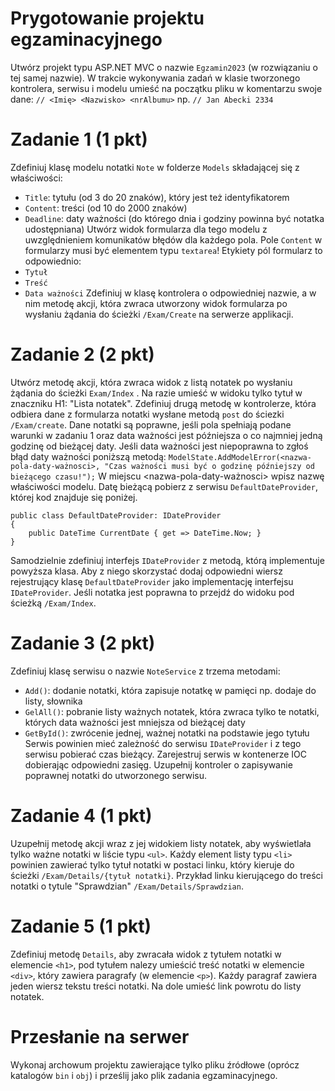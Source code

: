﻿# Prygotowanie projektu egzaminacyjnego
Utwórz projekt typu ASP.NET MVC o nazwie `Egzamin2023` (w rozwiązaniu o tej samej nazwie). W trakcie wykonywania zadań
w klasie tworzonego kontrolera, serwisu i modelu umieść na początku pliku w komentarzu swoje dane:
`
// <Imię> <Nazwisko> <nrAlbumu>
`
np.
`
// Jan Abecki 2334
`
# Zadanie 1 (1 pkt)
Zdefiniuj klasę modelu notatki `Note` w folderze `Models` składającej się z właściwości:
- `Title`: tytułu (od 3 do 20 znaków), który jest też identyfikatorem
- `Content`: treści (od 10 do 2000 znaków)
- `Deadline`: daty ważności (do którego dnia i godziny powinna być notatka udostępniana) 
Utwórz widok formularza dla tego modelu z uwzględnieniem komunikatów błędów dla każdego pola. Pole
`Content` w formularzy musi być elementem typu `textarea`! Etykiety pól formularz to odpowiednio:
- `Tytuł`
- `Treść`
- `Data ważności`
Zdefiniuj w klasę kontrolera o odpowiedniej nazwie, a w nim metodę akcji, która zwraca utworzony widok formularza po wysłaniu 
żądania do ścieżki `/Exam/Create` na serwerze applikacji.

# Zadanie 2 (2 pkt)
Utwórz metodę akcji, która zwraca widok z listą notatek po wysłaniu żądania do ścieżki `Exam/Index` . Na razie umieść w widoku tylko tytuł w znaczniku H1: 
"Lista notatek". 
Zdefiniuj drugą metodę w kontrolerze, która odbiera dane z formularza notatki wysłane metodą `post` do ściezki `/Exam/create`.
Dane notatki są poprawne, jeśli pola spełniają podane warunki w zadaniu 1 oraz data ważności jest późniejsza
o co najmniej jedną godzinę od bieżącej daty.
Jeśli data ważności jest niepoprawna to zgłoś błąd daty ważności poniższą metodą:
`ModelState.AddModelError(<nazwa-pola-daty-ważnosci>, "Czas ważności musi być o godzinę późniejszy od bieżącego czasu!");`
W miejscu <nazwa-pola-daty-ważnosci> wpisz nazwę właściwości modelu.
Datę bieżącą pobierz z serwisu `DefaultDateProvider`, której kod znajduje się poniżej.
```
public class DefaultDateProvider: IDateProvider
{
    public DateTime CurrentDate { get => DateTime.Now; }
}
```
Samodzielnie zdefiniuj interfejs `IDateProvider` z metodą, którą implementuje powyższa klasa. 
Aby z niego skorzystać dodaj odpowiedni wiersz rejestrujący klasę `DefaultDateProvider` jako implementację interfejsu 
`IDateProvider`.
Jeśli notatka jest poprawna to przejdź do widoku pod ścieżką `/Exam/Index`. 

# Zadanie  3 (2 pkt)
Zdefiniuj klasę serwisu o nazwie `NoteService` z trzema metodami:
- `Add()`: dodanie notatki, która zapisuje notatkę w pamięci np. dodaje do listy, słownika
- `GelAll()`: pobranie listy ważnych notatek, która zwraca tylko te notatki, których data ważności jest mniejsza od bieżącej daty
- `GetById()`: zwrócenie jednej, ważnej notatki na podstawie jego tytułu 
Serwis powinien mieć zależność do serwisu  `IDateProvider` i z tego serwisu pobierać czas bieżący. 
Zarejestruj serwis w kontenerze IOC dobierając odpowiedni zasięg. 
Uzupełnij kontroler o zapisywanie poprawnej notatki do utworzonego serwisu.

# Zadanie 4 (1 pkt)
Uzupełnij metodę akcji wraz z jej widokiem listy notatek, aby wyświetlała tylko ważne notatki w 
liście typu `<ul>`. Każdy element listy typu `<li>` powinien zawierać tylko tytuł notatki w postaci linku, który kieruje do
ścieżki `/Exam/Details/{tytuł notatki}`.
Przykład linku kierującego do treści notatki o tytule "Sprawdzian"
`/Exam/Details/Sprawdzian`.

# Zadanie 5 (1 pkt)
Zdefiniuj metodę `Details`, aby zwracała widok z tytułem notatki w elemencie `<h1>`, pod tytułem nalezy umieścić treść notatki
w elemencie `<div>`, który zawiera paragrafy (w elemencie `<p>`). Każdy paragraf zawiera jeden wiersz tekstu treści notatki.
Na dole umieść link powrotu do listy notatek.

# Przesłanie na serwer
Wykonaj archowum projektu zawierające tylko pliku źródłowe (oprócz katalogów `bin` i `obj`) i prześlij jako plik zadania egzaminacyjnego. 





